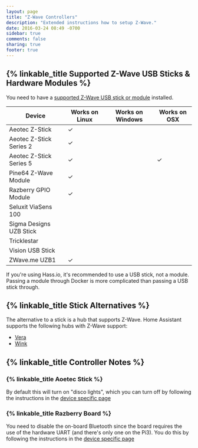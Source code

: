 ```yaml
---
layout: page
title: "Z-Wave Controllers"
description: "Extended instructions how to setup Z-Wave."
date: 2016-03-24 08:49 -0700
sidebar: true
comments: false
sharing: true
footer: true
---
```


## {% linkable_title Supported Z-Wave USB Sticks & Hardware Modules %}

You need to have a [supported Z-Wave USB stick or module](https://github.com/OpenZWave/open-zwave/wiki/Controller-Compatibility-List) installed.

| Device                  | Works on Linux | Works on Windows | Works on OSX |
|-------------------------|----------------|------------------|--------------|
| Aeotec Z-Stick          |   &#10003;     |                  |              |
| Aeotec Z-Stick Series 2 |   &#10003;     |                  |              |
| Aeotec Z-Stick Series 5 |   &#10003;     |                  |   &#10003;   |
| Pine64 Z-Wave Module    |   &#10003;     |                  |              |
| Razberry GPIO Module    |   &#10003;     |                  |              |
| Seluxit ViaSens 100     |                |                  |              |
| Sigma Designs UZB Stick |                |                  |              |
| Tricklestar             |                |                  |              |
| Vision USB Stick        |                |                  |              |
| ZWave.me UZB1           |   &#10003;     |                  |              |

<p class='note'>
  If you're using Hass.io, it's recommended to use a USB stick, not a module. Passing a module through Docker is more complicated than passing a USB stick through.
</p>

## {% linkable_title Stick Alternatives %}

The alternative to a stick is a hub that supports Z-Wave. Home Assistant supports the following hubs with Z-Wave support:

 - [Vera](/components/vera/)
 - [Wink](/components/wink/)

## {% linkable_title Controller Notes %}

### {% linkable_title Aoetec Stick %}

By default this will turn on "disco lights", which you can turn off by following the instructions in the [device specific page](/docs/z-wave/device-specific/#aeon-z-stick)

### {% linkable_title Razberry Board %}

You need to disable the on-board Bluetooth since the board requires the use of the hardware UART (and there's only one on the Pi3). You do this by following the instructions in the [device specific page](/docs/z-wave/device-specific/#razberry-board)
